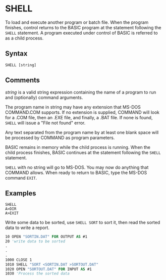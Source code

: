 # SHELL

To load and execute another program or batch file. When the program finishes, control returns to the BASIC program at the statement following the `SHELL` statement. A program executed under control of BASIC is referred to as a child process.

## Syntax

`SHELL [string]`

## Comments

*string* is a valid string expression containing the name of a program to run and (optionally) command arguments.

The program name in string may have any extension that MS-DOS COMMAND.COM supports. If no extension is supplied, COMMAND will look for a .COM file, then an .EXE file, and finally, a .BAT file. If none is found, `SHELL` will issue a "File not found" error.

Any text separated from the program name by at least one blank space will be processed by COMMAND as program parameters.

BASIC remains in memory while the child process is running. When the child process finishes, BASIC continues at the statement following the `SHELL` statement.

`SHELL` with no string will go to MS-DOS. You may now do anything that COMMAND allows. When ready to return to BASIC, type the MS-DOS command `EXIT`.

## Examples

```text
SHELL
A>DIR
A>EXIT
```

Write some data to be sorted, use `SHELL SORT` to sort it, then read the sorted data to write a report.

```vb
10 OPEN "SORTIN.DAT" FOR OUTPUT AS #1
20 'write data to be sorted
.
.
.
1000 CLOSE 1
1010 SHELL "SORT <SORTIN.DAT >SORTOUT.DAT"
1020 OPEN "SORTOUT.DAT" FOR INPUT AS #1
1030 'Process the sorted data
```
